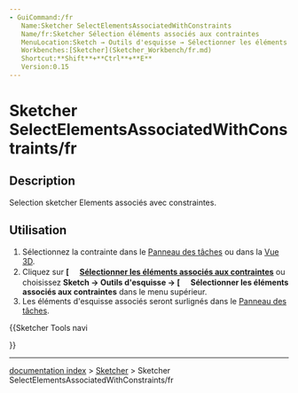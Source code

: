 ```yaml
---
- GuiCommand:/fr
   Name:Sketcher SelectElementsAssociatedWithConstraints
   Name/fr:Sketcher Sélection éléments associés aux contraintes
   MenuLocation:Sketch → Outils d'esquisse → Sélectionner les éléments associés aux contraintes 
   Workbenches:[Sketcher](Sketcher_Workbench/fr.md)
   Shortcut:**Shift**+**Ctrl**+**E**
   Version:0.15
---
```


# Sketcher SelectElementsAssociatedWithConstraints/fr

## Description

Selection sketcher Elements associés avec constraintes.

## Utilisation

1.  Sélectionnez la contrainte dans le [Panneau des tâches](Task_panel/fr.md) ou dans la [Vue 3D](3D_view/fr.md).
2.  Cliquez sur **[<img src=images/Sketcher_SelectElementsAssociatedWithConstraints.svg style="width:16px"> [Sélectionner les éléments associés aux contraintes](Sketcher_SelectElementsAssociatedWithConstraints/fr.md)** ou choisissez **Sketch → Outils d'esquisse → [<img src=images/Sketcher_SelectElementsAssociatedWithConstraints.svg style="width:16px"> Sélectionner les éléments associés aux contraintes** dans le menu supérieur.
3.  Les éléments d\'esquisse associés seront surlignés dans le [Panneau des tâches](Task_panel/fr.md).





{{Sketcher Tools navi

}}

---
[documentation index](../README.md) > [Sketcher](Sketcher_Workbench.md) > Sketcher SelectElementsAssociatedWithConstraints/fr
